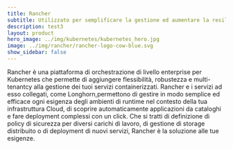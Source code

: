 ```yaml
---
title: Rancher
subtitle: Utilizzato per semplificare la gestione ed aumentare la resilienza, Kubernetes rappresenta lo standard-de-facto delle piattaforme di orchestrazione di container.
description: test3
layout: product
hero_image: ../img/kubernetes/kubernetes_hero.jpg
image: ../img/rancher/rancher-logo-cow-blue.svg
show_sidebar: false
---
```

Rancher è una piattaforma di orchestrazione di livello enterprise per Kubernetes che permette di aggiungere flessibilità, robustezza e multi-tenantcy alla gestione dei tuoi servizi containerizzati. Rancher e i servizi ad esso collegati, come Longhorn,permettono di gestire in modo semplice ed efficace ogni esigenza degli ambienti di runtime nel contesto della tua infrastruttura Cloud, di scoprire automaticamente applicazioni da cataloghi e fare deployment complessi con un click. Che si tratti di definizione di policy di sicurezza per diversi carichi di lavoro, di gestione di storage distribuito o di deployment di nuovi servizi, Rancher è la soluzione alle tue esigenze.
